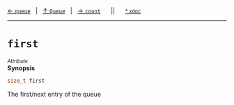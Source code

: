 [&#8592; `queue`](HTL_queue.t.h--queue--queue.md)&nbsp;&nbsp;&nbsp;|&nbsp;&nbsp;&nbsp;[&#8593; `Queue`](HTL_queue.t.h--queue.md)&nbsp;&nbsp;&nbsp;|&nbsp;&nbsp;&nbsp;[&#8594; `count`](HTL_queue.t.h--queue--count.md)&nbsp;&nbsp;&nbsp;&nbsp;&nbsp;&nbsp;||&nbsp;&nbsp;&nbsp;&nbsp;&nbsp;&nbsp;<small>[\* xdoc](../xdoc/HTL_queue.t.h.xmd#L11)</small>
***

# `first`
<small>*Attribute*</small>  
**Synopsis**

```cpp
size_t first
```


The first/next entry of the queue

